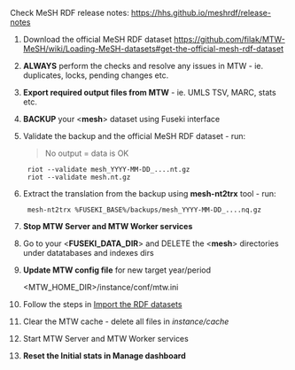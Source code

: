 Check MeSH RDF release notes: https://hhs.github.io/meshrdf/release-notes

1. Download the official MeSH RDF dataset https://github.com/filak/MTW-MeSH/wiki/Loading-MeSH-datasets#get-the-official-mesh-rdf-dataset

2. **ALWAYS** perform the checks and resolve any issues in MTW - ie. duplicates, locks, pending changes etc.

3. **Export required output files from MTW** - ie. UMLS TSV, MARC, stats etc.

4. **BACKUP** your <**mesh**> dataset using Fuseki interface

5. Validate the backup and the official MeSH RDF dataset - run:

    > No output = data is OK
    
        riot --validate mesh_YYYY-MM-DD_....nt.gz
        riot --validate mesh.nt.gz

6. Extract the translation from the backup using **mesh-nt2trx** tool - run:
    
        mesh-nt2trx %FUSEKI_BASE%/backups/mesh_YYYY-MM-DD_....nq.gz

7. **Stop MTW Server and MTW Worker services**

8. Go to your <**FUSEKI_DATA_DIR**> and DELETE the <**mesh**> directories under datatabases and indexes dirs

9. **Update MTW config file**  for new target year/period

    <MTW_HOME_DIR>/instance/conf/mtw.ini 

10. Follow the steps in [Import the RDF datasets](https://github.com/filak/MTW-MeSH/wiki/Loading-MeSH-datasets#import-the-rdf-datasets)

11. Clear the MTW cache - delete all files in *instance/cache*

12. Start MTW Server and MTW Worker services

13. **Reset the Initial stats in Manage dashboard**
